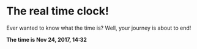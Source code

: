 # The real time clock!

Ever wanted to know what the time is? Well, your journey is about to end!

**The time is Nov 24, 2017, 14:32**